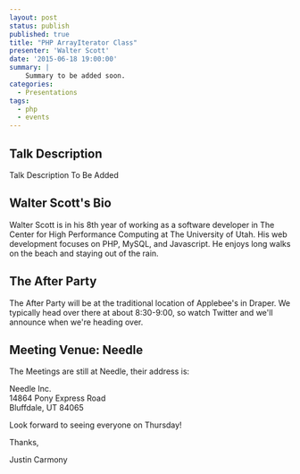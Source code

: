 ```yaml
---
layout: post
status: publish
published: true
title: "PHP ArrayIterator Class"
presenter: 'Walter Scott'
date: '2015-06-18 19:00:00'
summary: |
    Summary to be added soon.
categories:
  - Presentations
tags:
  - php
  - events
---
```

## Talk Description

Talk Description To Be Added

## Walter Scott's Bio

Walter Scott is in his 8th year of working as a software developer in The Center for High Performance Computing at The University of Utah. His web development focuses on PHP, MySQL, and Javascript. He enjoys long walks on the beach and staying out of the rain.

## The After Party

The After Party will be at the traditional location of Applebee's in Draper. We typically head over there at about 8:30-9:00, so watch Twitter and we'll announce when we're heading over.

## Meeting Venue: Needle

The Meetings are still at Needle, their address is:

Needle Inc.<br/>
14864 Pony Express Road<br/>
Bluffdale, UT 84065

Look forward to seeing everyone on Thursday!

Thanks,

Justin Carmony